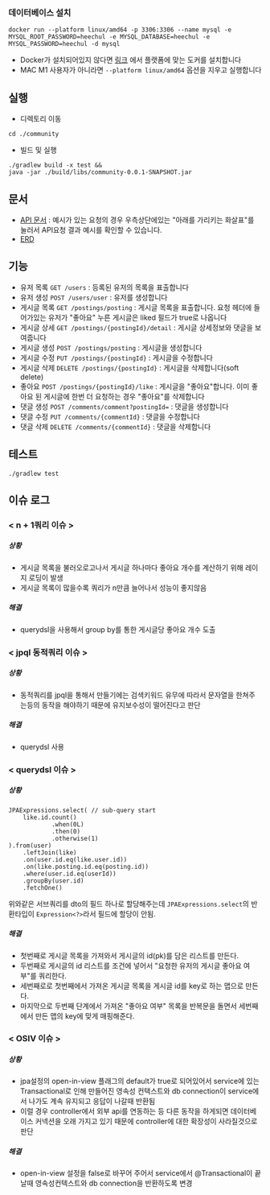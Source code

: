 ### 데이터베이스 설치
```
docker run --platform linux/amd64 -p 3306:3306 --name mysql -e MYSQL_ROOT_PASSWORD=heechul -e MYSQL_DATABASE=heechul -e MYSQL_PASSWORD=heechul -d mysql
```
- Docker가 설치되어있지 않다면 [링크](https://docs.docker.com/get-docker/) 에서 플랫폼에 맞는 도커를 설치합니다
- MAC M1 사용자가 아니라면 `--platform linux/amd64` 옵션을 지우고 실행합니다


## 실행
- 디렉토리 이동
```
cd ./community
```
- 빌드 및 실행
```
./gradlew build -x test &&
java -jar ./build/libs/community-0.0.1-SNAPSHOT.jar
```

## 문서
- [API 문서](https://documenter.getpostman.com/view/10893095/Uyxoh3gM#41c75655-e766-4365-bac6-414e0d5e0c7b) : 예시가 있는 요청의 경우 우측상단에있는 "아래를 가리키는 화살표"를 눌러서 API요청 결과 예시를 확인할 수 있습니다.
- [ERD](https://github.com/valentin1235/zaritalk-community/blob/main/community.png?raw=true)

## 기능
- 유저 목록 `GET /users` : 등록된 유저의 목록을 표출합니다
- 유저 생성 `POST /users/user` : 유저를 생성합니다
- 게시글 목록 `GET /postings/posting` : 게시글 목록을 표출합니다. 요청 헤더에 들어가있는 유저가 "좋아요" 누른 게시글은 liked 필드가 true로 나옵니다
- 게시글 상세 `GET /postings/{postingId}/detail` : 게시글 상세정보와 댓글을 보여줍니다
- 게시글 생성 `POST /postings/posting` : 게시글을 생성합니다
- 게시글 수정 `PUT /postings/{postingId}` : 게시글을 수정합니다
- 게시글 삭제 `DELETE /postings/{postingId}` : 게시글을 삭제합니다(soft delete)
- 좋아요 `POST /postings/{postingId}/like` : 게시글을 "좋아요"합니다. 이미 좋아요 된 게시글에 한번 더 요청하는 경우 "좋아요"를 삭제합니다
- 댓글 생성 `POST /comments/comment?postingId=` : 댓글을 생성합니다
- 댓글 수정 `PUT /comments/{commentId}` : 댓글을 수정합니다
- 댓글 삭제 `DELETE /comments/{commentId}` : 댓글을 삭제합니다

## 테스트
```
./gradlew test
```

## 이슈 로그
### < n + 1쿼리 이슈 >
##### 상황
- 게시글 목록을 불러오로고나서 게시글 하나마다 좋아요 개수를 계산하기 위해 레이지 로딩이 발생
- 게시글 목록이 많을수록 쿼리가 n만큼 늘어나서 성능이 좋지않음
##### 해결
- querydsl을 사용해서 group by를 통한 게시글당 좋아요 개수 도출

### < jpql 동적쿼리 이슈 >
##### 상황
- 동적쿼리를 jpql을 통해서 만들기에는 검색키워드 유무에 따라서 문자열을 한쳐주는등의 동작을 해야하기 때문에 유지보수성이 떨어진다고 판단
##### 해결 
- querydsl 사용 

### < querydsl 이슈 >
##### 상황
```
JPAExpressions.select( // sub-query start
    like.id.count()
            .when(0L)
            .then(0)
            .otherwise(1) 
).from(user)
    .leftJoin(like)
    .on(user.id.eq(like.user.id))
    .on(like.posting.id.eq(posting.id))
    .where(user.id.eq(userId))
    .groupBy(user.id)
    .fetchOne()
```
위와같은 서브쿼리를 dto의 필드 하나로 할당해주는데 `JPAExpressions.select`의 반환타입이 `Expression<?>`라서 필드에 할당이 안됨.
##### 해결
- 첫번째로 게시글 목록을 가져와서 게시글의 id(pk)를 담은 리스트를 만든다.
- 두번째로 게시글의 id 리스트를 조건에 넣어서 "요청한 유저의 게시글 좋아요 여부"를 쿼리한다.
- 세번째로로 첫번째에서 가져온 게시글 목록을 게시글 id를 key로 하는 맵으로 만든다.
- 마지막으로 두번째 단계에서 가져온 "좋아요 여부" 목록을 반복문을 돌면서 세번째에서 만든 맵의 key에 맞게 매핑해준다.

### < OSIV 이슈 >
##### 상황
- jpa설정의 open-in-view 플래그의 default가 true로 되어있어서 service에 있는 Transactional로 인해 만들어진 영속성 컨택스트와 db connection이 service에서 나가도 계속 유지되고 응답이 나갈때 반환됨
- 이럴 경우 controller에서 외부 api를 연동하는 등 다른 동작을 하게되면 데이터베이스 커넥션을 오래 가지고 있기 때문에 controller에 대한 확장성이 사라질것으로 판단
##### 해결
- open-in-view 설정을 false로 바꾸어 주어서 service에서 @Transactional이 끝날때 영속성컨텍스트와 db connection을 반환하도록 변경
